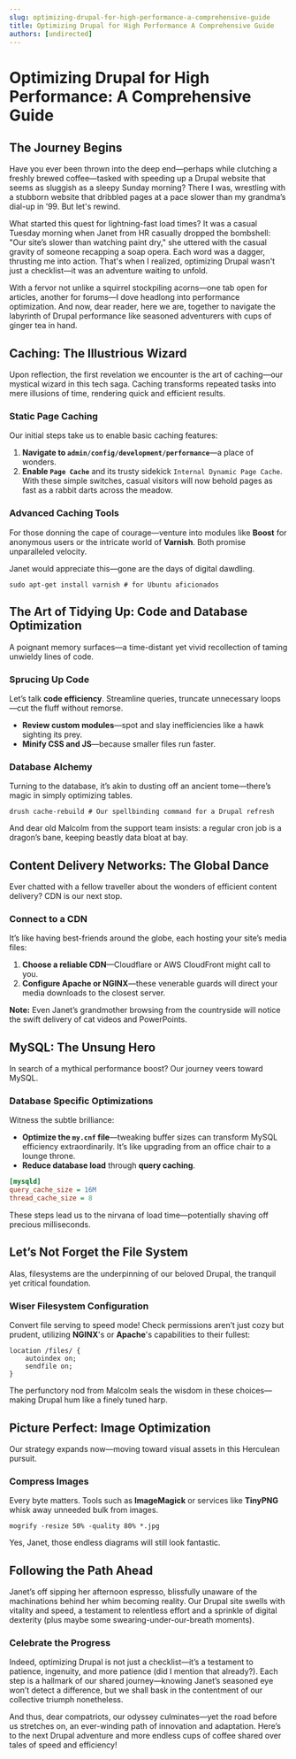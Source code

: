 ```yaml
---
slug: optimizing-drupal-for-high-performance-a-comprehensive-guide
title: Optimizing Drupal for High Performance A Comprehensive Guide
authors: [undirected]
---
```



# Optimizing Drupal for High Performance: A Comprehensive Guide

## The Journey Begins

Have you ever been thrown into the deep end—perhaps while clutching a freshly brewed coffee—tasked with speeding up a Drupal website that seems as sluggish as a sleepy Sunday morning? There I was, wrestling with a stubborn website that dribbled pages at a pace slower than my grandma’s dial-up in ’99. But let's rewind.

What started this quest for lightning-fast load times? It was a casual Tuesday morning when Janet from HR casually dropped the bombshell: "Our site’s slower than watching paint dry," she uttered with the casual gravity of someone recapping a soap opera. Each word was a dagger, thrusting me into action. That's when I realized, optimizing Drupal wasn't just a checklist—it was an adventure waiting to unfold.

With a fervor not unlike a squirrel stockpiling acorns—one tab open for articles, another for forums—I dove headlong into performance optimization. And now, dear reader, here we are, together to navigate the labyrinth of Drupal performance like seasoned adventurers with cups of ginger tea in hand.

## Caching: The Illustrious Wizard

Upon reflection, the first revelation we encounter is the art of caching—our mystical wizard in this tech saga. Caching transforms repeated tasks into mere illusions of time, rendering quick and efficient results.

### Static Page Caching

Our initial steps take us to enable basic caching features:

1. **Navigate to `admin/config/development/performance`**—a place of wonders.
2. **Enable `Page Cache`** and its trusty sidekick `Internal Dynamic Page Cache`. With these simple switches, casual visitors will now behold pages as fast as a rabbit darts across the meadow.

### Advanced Caching Tools

For those donning the cape of courage—venture into modules like **Boost** for anonymous users or the intricate world of **Varnish**. Both promise unparalleled velocity.

Janet would appreciate this—gone are the days of digital dawdling.

```shell
sudo apt-get install varnish # for Ubuntu aficionados
```

## The Art of Tidying Up: Code and Database Optimization

A poignant memory surfaces—a time-distant yet vivid recollection of taming unwieldy lines of code.

### Sprucing Up Code

Let’s talk **code efficiency**. Streamline queries, truncate unnecessary loops—cut the fluff without remorse.

- **Review custom modules**—spot and slay inefficiencies like a hawk sighting its prey.
- **Minify CSS and JS**—because smaller files run faster.

### Database Alchemy

Turning to the database, it’s akin to dusting off an ancient tome—there’s magic in simply optimizing tables.

```shell
drush cache-rebuild # Our spellbinding command for a Drupal refresh
```

And dear old Malcolm from the support team insists: a regular cron job is a dragon’s bane, keeping beastly data bloat at bay.

## Content Delivery Networks: The Global Dance

Ever chatted with a fellow traveller about the wonders of efficient content delivery? CDN is our next stop.

### Connect to a CDN

It’s like having best-friends around the globe, each hosting your site’s media files:

1. **Choose a reliable CDN**—Cloudflare or AWS CloudFront might call to you.
2. **Configure Apache or NGINX**—these venerable guards will direct your media downloads to the closest server.

**Note:** Even Janet’s grandmother browsing from the countryside will notice the swift delivery of cat videos and PowerPoints.

## MySQL: The Unsung Hero

In search of a mythical performance boost? Our journey veers toward MySQL.

### Database Specific Optimizations

Witness the subtle brilliance:

- **Optimize the `my.cnf` file**—tweaking buffer sizes can transform MySQL efficiency extraordinarily. It’s like upgrading from an office chair to a lounge throne.
- **Reduce database load** through **query caching**.

```ini
[mysqld]
query_cache_size = 16M
thread_cache_size = 8
```

These steps lead us to the nirvana of load time—potentially shaving off precious milliseconds.

## Let’s Not Forget the File System

Alas, filesystems are the underpinning of our beloved Drupal, the tranquil yet critical foundation.

### Wiser Filesystem Configuration

Convert file serving to speed mode! Check permissions aren’t just cozy but prudent, utilizing **NGINX**'s or **Apache**'s capabilities to their fullest:

```nginx
location /files/ {
    autoindex on;
    sendfile on;
}
```

The perfunctory nod from Malcolm seals the wisdom in these choices—making Drupal hum like a finely tuned harp.

## Picture Perfect: Image Optimization

Our strategy expands now—moving toward visual assets in this Herculean pursuit.

### Compress Images

Every byte matters. Tools such as **ImageMagick** or services like **TinyPNG** whisk away unneeded bulk from images.

```shell
mogrify -resize 50% -quality 80% *.jpg
```

Yes, Janet, those endless diagrams will still look fantastic.

## Following the Path Ahead

Janet’s off sipping her afternoon espresso, blissfully unaware of the machinations behind her whim becoming reality. Our Drupal site swells with vitality and speed, a testament to relentless effort and a sprinkle of digital dexterity (plus maybe some swearing-under-our-breath moments).

### Celebrate the Progress

Indeed, optimizing Drupal is not just a checklist—it’s a testament to patience, ingenuity, and more patience (did I mention that already?). Each step is a hallmark of our shared journey—knowing Janet’s seasoned eye won’t detect a difference, but we shall bask in the contentment of our collective triumph nonetheless.

And thus, dear compatriots, our odyssey culminates—yet the road before us stretches on, an ever-winding path of innovation and adaptation. Here’s to the next Drupal adventure and more endless cups of coffee shared over tales of speed and efficiency!